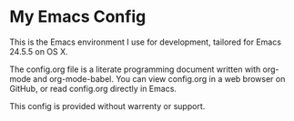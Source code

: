 # My Emacs Config

This is the Emacs environment I use for development, tailored for Emacs 24.5.5 on OS X.

The config.org file is a literate programming document written with org-mode
and org-mode-babel. You can view config.org in a web browser on GitHub, or read 
config.org directly in Emacs.

This config is provided without warrenty or support.

